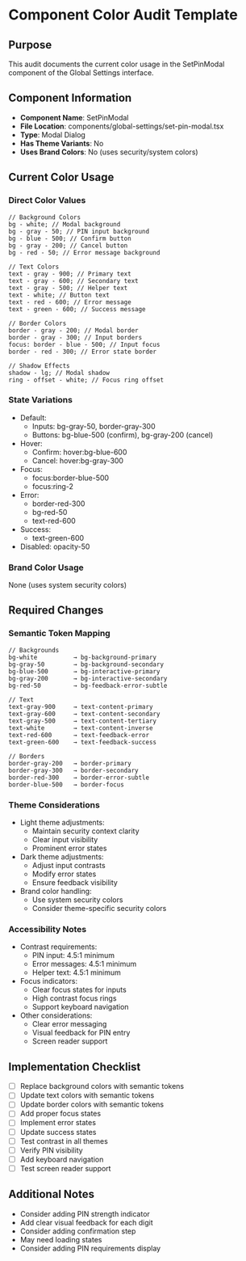 # Component Color Audit Template

## Purpose

This audit documents the current color usage in the SetPinModal component of the Global Settings interface.

## Component Information

- **Component Name**: SetPinModal
- **File Location**: components/global-settings/set-pin-modal.tsx
- **Type**: Modal Dialog
- **Has Theme Variants**: No
- **Uses Brand Colors**: No (uses security/system colors)

## Current Color Usage

### Direct Color Values

```tsx
// Background Colors
bg - white; // Modal background
bg - gray - 50; // PIN input background
bg - blue - 500; // Confirm button
bg - gray - 200; // Cancel button
bg - red - 50; // Error message background

// Text Colors
text - gray - 900; // Primary text
text - gray - 600; // Secondary text
text - gray - 500; // Helper text
text - white; // Button text
text - red - 600; // Error message
text - green - 600; // Success message

// Border Colors
border - gray - 200; // Modal border
border - gray - 300; // Input borders
focus: border - blue - 500; // Input focus
border - red - 300; // Error state border

// Shadow Effects
shadow - lg; // Modal shadow
ring - offset - white; // Focus ring offset
```

### State Variations

- Default:
  - Inputs: bg-gray-50, border-gray-300
  - Buttons: bg-blue-500 (confirm), bg-gray-200 (cancel)
- Hover:
  - Confirm: hover:bg-blue-600
  - Cancel: hover:bg-gray-300
- Focus:
  - focus:border-blue-500
  - focus:ring-2
- Error:
  - border-red-300
  - bg-red-50
  - text-red-600
- Success:
  - text-green-600
- Disabled: opacity-50

### Brand Color Usage

None (uses system security colors)

## Required Changes

### Semantic Token Mapping

```tsx
// Backgrounds
bg-white          → bg-background-primary
bg-gray-50        → bg-background-secondary
bg-blue-500       → bg-interactive-primary
bg-gray-200       → bg-interactive-secondary
bg-red-50         → bg-feedback-error-subtle

// Text
text-gray-900     → text-content-primary
text-gray-600     → text-content-secondary
text-gray-500     → text-content-tertiary
text-white        → text-content-inverse
text-red-600      → text-feedback-error
text-green-600    → text-feedback-success

// Borders
border-gray-200   → border-primary
border-gray-300   → border-secondary
border-red-300    → border-error-subtle
border-blue-500   → border-focus
```

### Theme Considerations

- Light theme adjustments:
  - Maintain security context clarity
  - Clear input visibility
  - Prominent error states
- Dark theme adjustments:
  - Adjust input contrasts
  - Modify error states
  - Ensure feedback visibility
- Brand color handling:
  - Use system security colors
  - Consider theme-specific security colors

### Accessibility Notes

- Contrast requirements:
  - PIN input: 4.5:1 minimum
  - Error messages: 4.5:1 minimum
  - Helper text: 4.5:1 minimum
- Focus indicators:
  - Clear focus states for inputs
  - High contrast focus rings
  - Support keyboard navigation
- Other considerations:
  - Clear error messaging
  - Visual feedback for PIN entry
  - Screen reader support

## Implementation Checklist

- [ ] Replace background colors with semantic tokens
- [ ] Update text colors with semantic tokens
- [ ] Update border colors with semantic tokens
- [ ] Add proper focus states
- [ ] Implement error states
- [ ] Update success states
- [ ] Test contrast in all themes
- [ ] Verify PIN visibility
- [ ] Add keyboard navigation
- [ ] Test screen reader support

## Additional Notes

- Consider adding PIN strength indicator
- Add clear visual feedback for each digit
- Consider adding confirmation step
- May need loading states
- Consider adding PIN requirements display
